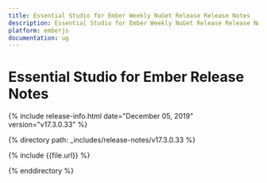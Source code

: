 ```yaml
---
title: Essential Studio for Ember Weekly NuGet Release Release Notes  
description: Essential Studio for Ember Weekly NuGet Release Release Notes  
platform: emberjs
documentation: ug
---
```


# Essential Studio for Ember  Release Notes  

{% include release-info.html date="December 05, 2019"  version="v17.3.0.33" %} 


{% directory path: _includes/release-notes/v17.3.0.33 %}

{% include {{file.url}} %}

{% enddirectory %}